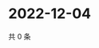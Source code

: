# 2022-12-04

共 0 条

<!-- BEGIN WEIBO -->
<!-- 最后更新时间 Sun Dec 04 2022 05:11:50 GMT+0800 (China Standard Time) -->

<!-- END WEIBO -->

